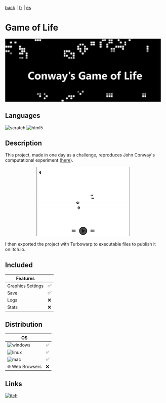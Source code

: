 [back](/README.md) | [fr](/translation/fr/game-of-life.md) | [es](/translation/es/game-of-life.md)
  
# Game of Life

<p align="center">
  <img src="/image/game-of-life-logo.png" width="600" alt="Game of Life logo">
</p>

## Languages

<img alt="scratch" src="https://img.shields.io/badge/Scratch-FF6F00?style=for-the-badge&logo=Scratch&logoColor=white"/> <img alt="html5" src="https://img.shields.io/badge/HTML5-E34F26?style=for-the-badge&logo=html5&logoColor=white"/>

## Description
This project, made in one day as a challenge, reproduces John Conway's computational experiment ([here](https://en.wikipedia.org/wiki/Conway%27s_Game_of_Life)).

<p align="center">
  <img src="/image/game-of-life-main-page.png" width="300" alt="game-of-life-main-page">
</p>

I then exported the project with Turbowarp to executable files to publish it on Itch.io.    

## Included

| Features | |
|---------------|---------------|
| Graphics Settings | ✅ |
| Save | ✅ |
| Logs | ❌ |
| Stats | ❌ |

## Distribution

| OS | |
|---------------|---------------|
| <img alt="windows" src="https://img.shields.io/badge/Windows-0078D6?style=for-the-badge&logo=windows&logoColor=white"/> | ✅ |
| <img alt="linux" src="https://img.shields.io/badge/Linux-FCC624?style=for-the-badge&logo=linux&logoColor=black"/> | ✅ |
| <img alt="mac" src="https://img.shields.io/badge/mac%20os-000000?style=for-the-badge&logo=apple&logoColor=white"/> | ✅ |
| 🌐 Web Browsers | ❌ |

## Links

<a target="_blank" href="https://tomyo.itch.io/conways-game-of-life">
      <img alt="itch" src="https://img.shields.io/badge/Itch.io-FA5C5C?style=for-the-badge&logo=itchdotio&logoColor=white">
</a>

